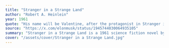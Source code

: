 ```yaml
---
title: "Stranger in a Strange Land"
author: "Robert A. Heinlein"
year: 1961
quote: "His name will be Valentine, after the protagonist in Stranger in a Strange Land, the Heinlein book where our AI name “Grok” was created. To Grok something means to understand deeply and empathetically."
source: "https://x.com/elonmusk/status/1945744030064935105"
summary: "Stranger in a Strange Land is a 1961 science fiction novel by American author Robert A. Heinlein. It tells the story of Valentine Michael Smith, a human who comes to Earth in early adulthood after being born on the planet Mars and raised by Martians. The novel explores his interaction with—and eventual transformation of—terrestrial culture. The title is an allusion to the phrase in Exodus 2:22. According to Heinlein, the novel's working title was The Heretic. Several later editions of the book have promoted it as \"The most famous Science Fiction Novel ever written\"."
cover: "/assets/cover/Stranger in a Strange Land.jpg"
---
```

